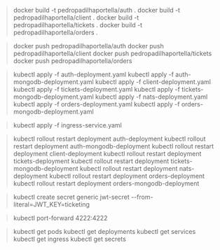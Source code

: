 > docker build -t pedropadilhaportella/auth .
> docker build -t pedropadilhaportella/client .
> docker build -t pedropadilhaportella/tickets .
> docker build -t pedropadilhaportella/orders .

> docker push pedropadilhaportella/auth
> docker push pedropadilhaportella/client
> docker push pedropadilhaportella/tickets
> docker push pedropadilhaportella/orders

> kubectl apply -f auth-deployment.yaml
> kubectl apply -f auth-mongodb-deployment.yaml
> kubectl apply -f client-deployment.yaml
> kubectl apply -f tickets-deployment.yaml
> kubectl apply -f tickets-mongodb-deployment.yaml
> kubectl apply -f nats-deployment.yaml
> kubectl apply -f orders-deployment.yaml
> kubectl apply -f orders-mongodb-deployment.yaml

> kubectl apply -f ingress-service.yaml

> kubectl rollout restart deployment auth-deployment
> kubectl rollout restart deployment auth-mongodb-deployment
> kubectl rollout restart deployment client-deployment
> kubectl rollout restart deployment tickets-deployment
> kubectl rollout restart deployment tickets-mongodb-deployment
> kubectl rollout restart deployment nats-deployment
> kubectl rollout restart deployment orders-deployment
> kubectl rollout restart deployment orders-mongodb-deployment

> kubectl create secret generic jwt-secret --from-literal=JWT_KEY=ticketing

> kubectl port-forward <pod-name> 4222:4222

> kubectl get pods
> kubectl get deployments
> kubectl get services
> kubectl get ingress
> kubectl get secrets